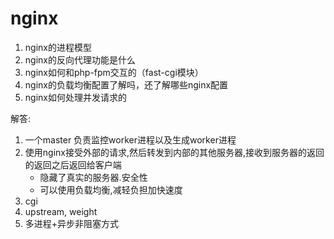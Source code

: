 # nginx
1. nginx的进程模型
2. nginx的反向代理功能是什么
3. nginx如何和php-fpm交互的（fast-cgi模块）
4. nginx的负载均衡配置了解吗，还了解哪些nginx配置
5. nginx如何处理并发请求的

解答:

1. 一个master 负责监控worker进程以及生成worker进程
2. 使用nginx接受外部的请求,然后转发到内部的其他服务器,接收到服务器的返回的返回之后返回给客户端
   + 隐藏了真实的服务器.安全性
   + 可以使用负载均衡,减轻负担加快速度
3. cgi
4. upstream, weight
5. 多进程+异步非阻塞方式